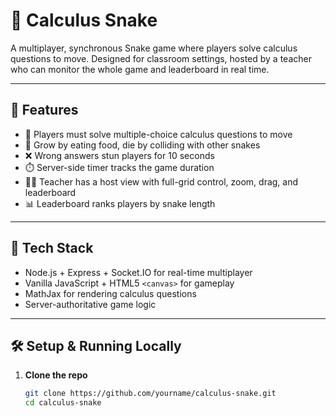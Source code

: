 # 🐍 Calculus Snake

A multiplayer, synchronous Snake game where players solve calculus questions to move. Designed for classroom settings, hosted by a teacher who can monitor the whole game and leaderboard in real time.

---

## 🚀 Features

- 🧠 Players must solve multiple-choice calculus questions to move
- 🐍 Grow by eating food, die by colliding with other snakes
- ❌ Wrong answers stun players for 10 seconds
- ⏱️ Server-side timer tracks the game duration
- 🧑‍🏫 Teacher has a host view with full-grid control, zoom, drag, and leaderboard
- 📊 Leaderboard ranks players by snake length

---

## 🧩 Tech Stack

- Node.js + Express + Socket.IO for real-time multiplayer
- Vanilla JavaScript + HTML5 `<canvas>` for gameplay
- MathJax for rendering calculus questions
- Server-authoritative game logic

---

## 🛠️ Setup & Running Locally

1. **Clone the repo**

   ```bash
   git clone https://github.com/yourname/calculus-snake.git
   cd calculus-snake
